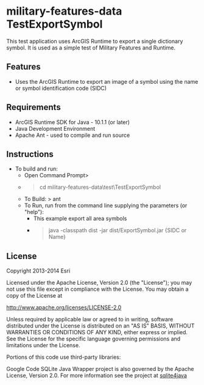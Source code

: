 # military-features-data TestExportSymbol

This test application uses ArcGIS Runtime to export a single dictionary symbol. It is used as a simple test of Military Features and Runtime. 

## Features

* Uses the ArcGIS Runtime to export an image of a symbol using the name or symbol identification code (SIDC) 

## Requirements

* ArcGIS Runtime SDK for Java - 10.1.1 (or later) 
* Java Development Environment
* Apache Ant - used to compile and run source

## Instructions

* To build and run:
    * Open Command Prompt>
    * > cd military-features-data\test\TestExportSymbol
    * To Build: > ant
    * To Run, run from the command line supplying the parameters (or "help"): 
        * This example export all area symbols
        * >java -classpath dist -jar dist/ExportSymbol.jar {SIDC or Name}

## License

Copyright 2013-2014 Esri

Licensed under the Apache License, Version 2.0 (the "License"); you may not use this file except in compliance with the License. You may obtain a copy of the License at

http://www.apache.org/licenses/LICENSE-2.0

Unless required by applicable law or agreed to in writing, software distributed under the License is distributed on an "AS IS" BASIS, WITHOUT WARRANTIES OR CONDITIONS OF ANY KIND, either express or implied. See the License for the specific language governing permissions and limitations under the License.



Portions of this code use third-party libraries:

Google Code SQLite Java Wrapper project is also governed by the Apache License,  Version 2.0. For more information see the project at [sqlite4java](https://code.google.com/p/sqlite4java)
